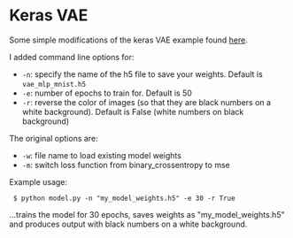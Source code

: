 # Keras VAE

Some simple modifications of the keras VAE example found [here](https://keras.io/examples/variational_autoencoder/).

I added command line options for:

* `-n`: specify the name of the h5 file to save your weights. Default is `vae_mlp_mnist.h5`
* `-e`: number of epochs to train for. Default is 50
* `-r`: reverse the color of images (so that they are black numbers on a white background). Default is False (white numbers on black background)

The original options are:
* `-w`: file name to load existing model weights
* `-m`: switch loss function from binary_crossentropy to mse

Example usage:

` $ python model.py -n "my_model_weights.h5" -e 30 -r True`

...trains the model for 30 epochs, saves weights as "my_model_weights.h5" and produces output with black numbers on a white background.
